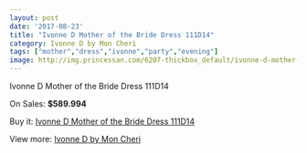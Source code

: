```yaml
---
layout: post
date: '2017-08-23'
title: "Ivonne D Mother of the Bride Dress 111D14"
category: Ivonne D by Mon Cheri
tags: ["mother","dress","ivonne","party","evening"]
image: http://img.princessan.com/6207-thickbox_default/ivonne-d-mother-of-the-bride-dress-111d14.jpg
---
```

Ivonne D Mother of the Bride Dress 111D14

On Sales: **$589.994**
<a href="https://www.princessan.com/en/ivonne-d-by-mon-cheri/2853-ivonne-d-mother-of-the-bride-dress-111d14.html"><amp-img layout="responsive" width="600" height="600" src="//img.princessan.com/6207-thickbox_default/ivonne-d-mother-of-the-bride-dress-111d14.jpg" alt="Ivonne D Mother of the Bride Dress 111D14 0" /></a>
<a href="https://www.princessan.com/en/ivonne-d-by-mon-cheri/2853-ivonne-d-mother-of-the-bride-dress-111d14.html"><amp-img layout="responsive" width="600" height="600" src="//img.princessan.com/6208-thickbox_default/ivonne-d-mother-of-the-bride-dress-111d14.jpg" alt="Ivonne D Mother of the Bride Dress 111D14 1" /></a>

Buy it: [Ivonne D Mother of the Bride Dress 111D14](https://www.princessan.com/en/ivonne-d-by-mon-cheri/2853-ivonne-d-mother-of-the-bride-dress-111d14.html "Ivonne D Mother of the Bride Dress 111D14")

View more: [Ivonne D by Mon Cheri](https://www.princessan.com/en/23-ivonne-d-by-mon-cheri "Ivonne D by Mon Cheri")